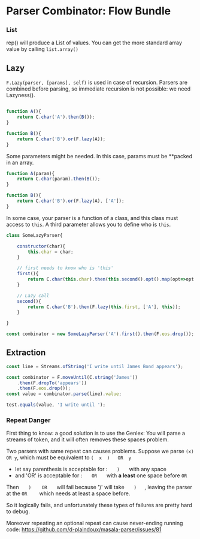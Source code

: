 Parser Combinator: Flow Bundle
=====



### List

rep() will produce a List of values. You can get the more standard array value by calling `list.array()` 




Lazy
-----


`F.Lazy(parser, [params], self)` is used in case of recursion. Parsers are combined before parsing, 
so immediate recursion is not possible: we need Lazyness().
 
```js

function A(){
    return C.char('A').then(B());
}

function B(){
    return C.char('B').or(F.lazy(A));
}

```
 
Some parameters might be needed. In this case, params must be **packed in an array.

```js
function A(param){
    return C.char(param).then(B());
}

function B(){
    return C.char('B').or(F.lazy(A), ['A']);
}

```


In some case, your parser is a function of a class, and this class must access to `this`.
A third parameter allows you to define who is `this`.

```js
class SomeLazyParser{

    constructor(char){
        this.char = char;
    }

    // first needs to know who is 'this'
    first(){
        return C.char(this.char).then(this.second().opt().map(opt=>opt.orElse('')));
    }

    // Lazy call
    second(){
        return C.char('B').then(F.lazy(this.first, ['A'], this));
    }

}

const combinator = new SomeLazyParser('A').first().then(F.eos.drop());
```






Extraction
---


```js
const line = Streams.ofString('I write until James Bond appears');

const combinator = F.moveUntil(C.string('James'))
    .then(F.dropTo('appears'))
    .then(F.eos.drop());
const value = combinator.parse(line).value;

test.equals(value, 'I write until ');

```




### Repeat Danger

First thing to know: a good solution is to use the Genlex: You will parse a streams of token, and
it will often removes these spaces problem. 

Two parsers with same repeat can causes problems.
Suppose we parse `(x) OR y`, which must be equivalent to `(  x  )   OR  y` 
 
* let say  parenthesis is acceptable for : `    )    ` with any space
* and 'OR' is acceptable for : `    OR    ` with **a least** one space before `OR`

Then `    )    OR    ` will fail because ')' will take `    )    `, leaving the parser at the `OR    `
which needs at least a space before.

So it logically fails, and unfortunately these types of failures are pretty hard to debug.



Moreover repeating an optional repeat can cause never-ending running code: https://github.com/d-plaindoux/masala-parser/issues/81